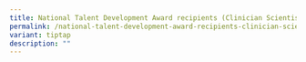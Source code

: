 ```yaml
---
title: National Talent Development Award recipients (Clinician Scientists)
permalink: /national-talent-development-award-recipients-clinician-scientists/
variant: tiptap
description: ""
---
```

